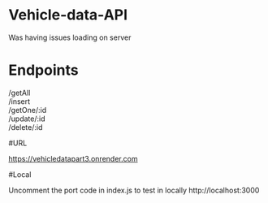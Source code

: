 # Vehicle-data-API

Was having issues loading on server
# Endpoints


/getAll  
/insert  
/getOne/:id  
/update/:id  
/delete/:id  

#URL

https://vehicledatapart3.onrender.com

#Local

Uncomment the port code in index.js to test in locally
http://localhost:3000 


